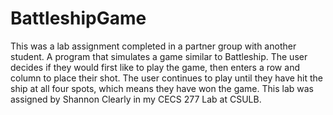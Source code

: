 # BattleshipGame
This was a lab assignment completed in a partner group with another student.
A program that simulates a game similar to Battleship. The user decides if they would first like to play the game, 
then enters a row and column to place their shot.  The user continues to play until they have hit the ship at all 
four spots, which means they have won the game.
This lab was assigned by Shannon Clearly in my CECS 277 Lab at CSULB.
